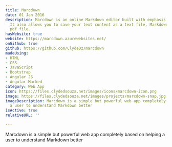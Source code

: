 ```yaml
---
title: Marcdown
date: 01 Jan 2016
description: Marcdown is an online Markdown editor built with emphasis on simplicity.
  It also allows you to save your text content as a text file, Markdown file or a
  pdf file.
hasWebsite: true
website: https://marcdown.azurewebsites.net/
onGithub: true
github: https://github.com/ClydeDz/marcdown
madeUsing:
- HTML
- CSS
- JavaScript
- Bootstrap
- Angular JS
- Angular Marked
category: Web App
icon: https://files.clydedsouza.net/images/icons/marcdown-icon.png
image: https://files.clydedsouza.net/images/projects/marcdown-snap.jpg
imageDescription: Marcdown is a simple but powerful web app completely based on helping
  a user to understand Markdown better
isActive: true
relativeURL: ''

---
```

Marcdown is a simple but powerful web app completely based on helping a user to understand Markdown better